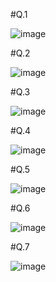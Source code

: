 #Q.1

![image](https://github.com/user-attachments/assets/c5150ed7-3888-4e88-ab47-8ee8755e28d5)

#Q.2

![image](https://github.com/user-attachments/assets/4da34846-b9a5-412e-87a7-6ded5cca2616)

#Q.3

![image](https://github.com/user-attachments/assets/254bf5b4-d761-4acd-b908-156271aca9b7)

#Q.4

![image](https://github.com/user-attachments/assets/5353d847-9e4c-4429-ae99-f04838062109)

#Q.5

![image](https://github.com/user-attachments/assets/a84aa9c5-6ca5-4080-ae5b-8f60c95cf638)

#Q.6

![image](https://github.com/user-attachments/assets/07ba69e0-d611-4b1e-9b9d-1eeb3a713a1b)

#Q.7

![image](https://github.com/user-attachments/assets/f92e2be4-e5ca-4875-83f0-12b3a1f08b7a)



